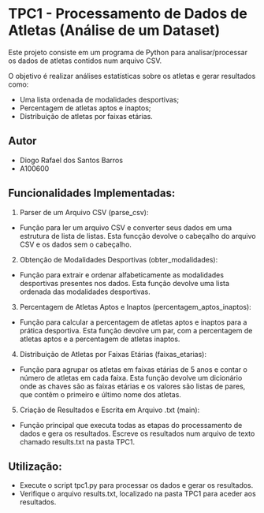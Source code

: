 # TPC1 - Processamento de Dados de Atletas (Análise de um Dataset)
Este projeto consiste em um programa de Python para analisar/processar os dados de atletas contidos num arquivo CSV.      

O objetivo é realizar análises estatísticas sobre os atletas e gerar resultados como:
- Uma lista ordenada de modalidades desportivas;
- Percentagem de atletas aptos e inaptos; 
- Distribuição de atletas por faixas etárias.

## Autor
- Diogo Rafael dos Santos Barros
- A100600

## Funcionalidades Implementadas:
1. Parser de um Arquivo CSV (parse_csv):
- Função para ler um arquivo CSV e converter seus dados em uma estrutura de lista de listas. Esta funcção devolve o cabeçalho do arquivo CSV e os dados sem o cabeçalho.

2. Obtenção de Modalidades Desportivas (obter_modalidades):
- Função para extrair e ordenar alfabeticamente as modalidades desportivas presentes nos dados. Esta função devolve uma lista ordenada das modalidades desportivas.

3. Percentagem de Atletas Aptos e Inaptos (percentagem_aptos_inaptos):
- Função para calcular a percentagem de atletas aptos e inaptos para a prática desportiva. Esta função devolve um par, com a percentagem de atletas aptos e a percentagem de atletas inaptos.

4. Distribuição de Atletas por Faixas Etárias (faixas_etarias):
- Função para agrupar os atletas em faixas etárias de 5 anos e contar o número de atletas em cada faixa. Esta função devolve um dicionário onde as chaves são as faixas etárias e os valores são listas de pares, que contêm o primeiro e último nome dos atletas.

5. Criação de Resultados e Escrita em Arquivo .txt (main):
- Função principal que executa todas as etapas do processamento de dados e gera os resultados. Escreve os resultados num arquivo de texto chamado results.txt na pasta TPC1.

## Utilização:
- Execute o script tpc1.py para processar os dados e gerar os resultados.
- Verifique o arquivo results.txt, localizado na pasta TPC1 para aceder aos resultados.

